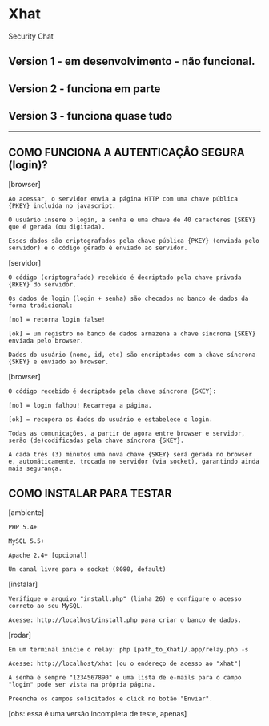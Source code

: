 # Xhat
Security Chat

## Version 1 - em desenvolvimento - não funcional.

## Version 2 - funciona em parte

## Version 3 - funciona quase tudo



----------------------------------------------------

## COMO FUNCIONA A AUTENTICAÇÂO SEGURA (login)?

[browser]

	Ao acessar, o servidor envia a página HTTP com uma chave pública {PKEY} incluída no javascript.

	O usuário insere o login, a senha e uma chave de 40 caracteres {SKEY} que é gerada (ou digitada).

	Esses dados são criptografados pela chave pública {PKEY} (enviada pelo servidor) e o código gerado é enviado ao servidor.

[servidor]

	O código (criptografado) recebido é decriptado pela chave privada {RKEY} do servidor. 

	Os dados de login (login + senha) são checados no banco de dados da forma tradicional:

	[no] = retorna login false!

	[ok] = um registro no banco de dados armazena a chave síncrona {SKEY} enviada pelo browser.

	Dados do usuário (nome, id, etc) são encriptados com a chave síncrona {SKEY} e enviado ao browser.

[browser]

	O código recebido é decriptado pela chave síncrona {SKEY}:

	[no] = login falhou! Recarrega a página.

	[ok] = recupera os dados do usuário e estabelece o login.

	Todas as comunicações, a partir de agora entre browser e servidor, serão (de)codificadas pela chave síncrona {SKEY}.

	A cada três (3) minutos uma nova chave {SKEY} será gerada no browser e, automáticamente, trocada no servidor (via socket), garantindo ainda mais segurança.

## COMO INSTALAR PARA TESTAR

[ambiente]

	PHP 5.4+

	MySQL 5.5+

	Apache 2.4+ [opcional]

	Um canal livre para o socket (8080, default)


[instalar]

	Verifique o arquivo "install.php" (linha 26) e configure o acesso correto ao seu MySQL.

	Acesse: http://localhost/install.php para criar o banco de dados.



[rodar]

	Em um terminal inicie o relay: php [path_to_Xhat]/.app/relay.php -s

	Acesse: http://localhost/xhat [ou o endereço de acesso ao "xhat"]

	A senha é sempre "1234567890" e uma lista de e-mails para o campo "login" pode ser vista na própria página.

	Preencha os campos solicitados e click no botão "Enviar".

[obs: essa é uma versão incompleta de teste, apenas]    
